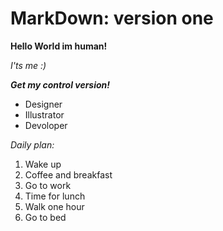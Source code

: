 # MarkDown: version one

**Hello World im human!**

*I'ts me :)*

***Get my control version!***

* Designer
* Illustrator
* Devoloper

*Daily plan:*

1. Wake up
2. Coffee and breakfast
3. Go to work
4. Time for lunch
5. Walk one hour
6. Go to bed